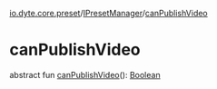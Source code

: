 [io.dyte.core.preset](../index.md)/[IPresetManager](index.md)/[canPublishVideo](can-publish-video.md)

# canPublishVideo


abstract fun [canPublishVideo](can-publish-video.md)(): [Boolean](https://kotlinlang.org/api/latest/jvm/stdlib/kotlin/-boolean/index.html)
